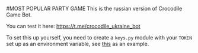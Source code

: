 #MOST POPULAR PARTY GAME
This is the russian version of Crocodile Game Bot. 

You can test it here: https://t.me/crocodile_ukraine_bot

To set this up yourself, you need to create a `keys.py` module with your
`TOKEN` set up as an environment variable, see
[this](https://able.bio/rhett/how-to-set-and-get-environment-variables-in-python--274rgt5)
as an example.
